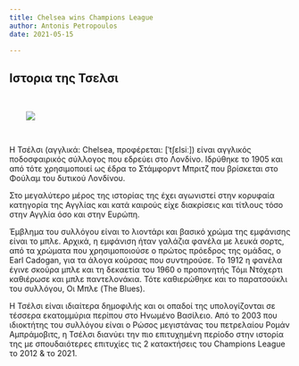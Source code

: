 ```yaml
---
title: Chelsea wins Champions League
author: Antonis Petropoulos
date: 2021-05-15

---
```




## Ιστορια της Τσελσι


<img src="https://upload.wikimedia.org/wikipedia/en/thumb/c/cc/Chelsea_FC.svg/1200px-Chelsea_FC.svg.png" style="padding:30px;"/>

Η Τσέλσι (αγγλικά: Chelsea, προφέρεται: [ˈtʃɛlsiː]) είναι αγγλικός ποδοσφαιρικός σύλλογος που εδρεύει στο Λονδίνο. Ιδρύθηκε το 1905 και από τότε χρησιμοποιεί ως έδρα το Στάμφορντ Μπριτζ που βρίσκεται στο Φούλαμ του δυτικού Λονδίνου.

Στο μεγαλύτερο μέρος της ιστορίας της έχει αγωνιστεί στην κορυφαία κατηγορία της Αγγλίας και κατά καιρούς είχε διακρίσεις και τίτλους τόσο στην Αγγλία όσο και στην Ευρώπη.

Έμβλημα του συλλόγου είναι το λιοντάρι και βασικό χρώμα της εμφάνισης είναι το μπλε. Αρχικά, η εμφάνιση ήταν γαλάζια φανέλα με λευκά σορτς, από τα χρώματα που χρησιμοποιούσε ο πρώτος πρόεδρος της ομάδας, ο Earl Cadogan, για τα άλογα κούρσας που συντηρούσε. Το 1912 η φανέλα έγινε σκούρα μπλε και τη δεκαετία του 1960 ο προπονητής Τόμι Ντόχερτι καθιέρωσε και μπλε παντελονάκια. Τότε καθιερώθηκε και το παρατσούκλι του συλλόγου, Οι Μπλε (The Blues).

Η Τσέλσι είναι ιδιαίτερα δημοφιλής και οι οπαδοί της υπολογίζονται σε τέσσερα εκατομμύρια περίπου στο Ηνωμένο Βασίλειο. Από το 2003 που ιδιοκτήτης του συλλόγου είναι ο Ρώσος μεγιστάνας του πετρελαίου Ρομάν Αμπράμοβιτς, η Τσέλσι διανύει την πιο επιτυχημένη περίοδο στην ιστορία της με σπουδαιότερες επιτυχίες τις 2 κατακτήσεις του Champions League το 2012 & το 2021.